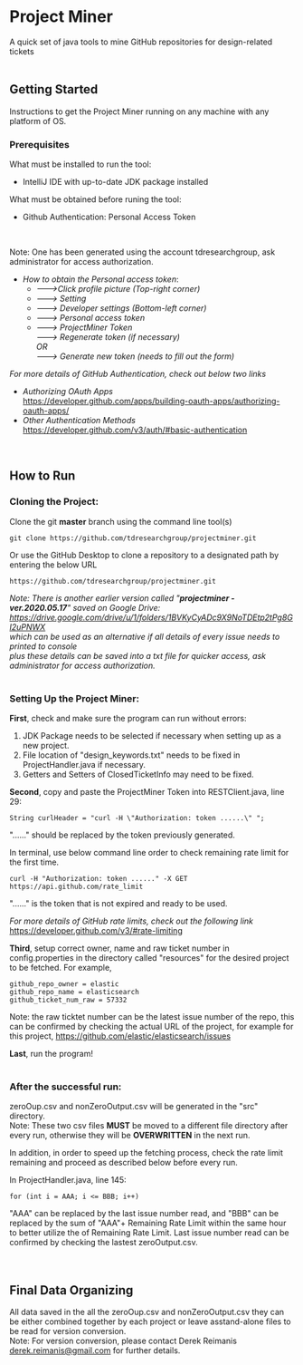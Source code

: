 # Project Miner
A quick set of java tools to mine GitHub repositories for design-related tickets
<br>
<br>

## Getting Started

Instructions to get the Project Miner running on any machine with any platform of OS.

### Prerequisites 

What must be installed to run the tool:
- IntelliJ IDE with up-to-date JDK package installed

What must be obtained before runing the tool:
- Github Authentication: Personal Access Token
<br>

Note: One has been generated using the account tdresearchgroup, ask administrator for access authorization.
* *How to obtain the Personal access token*:
     * *--->Click profile picture (Top-right corner)*
     * *---> Setting*
     * *---> Developer settings (Bottom-left corner)*
     * *---> Personal access token*
     * *---> ProjectMiner Token<br>*
            *---> Regenerate token (if necessary)*<br>
            *OR*<br>
            *---> Generate new token (needs to fill out the form)*

*For more details of GitHub Authentication, check out below two links* <br>
* *Authorizing OAuth Apps*<br>
https://developer.github.com/apps/building-oauth-apps/authorizing-oauth-apps/<br>
* *Other Authentication Methods*<br>
https://developer.github.com/v3/auth/#basic-authentication<br>
<br>


## How to Run

### Cloning the Project:

Clone the git **master** branch using the command line tool(s)

```
git clone https://github.com/tdresearchgroup/projectminer.git
```

Or use the GitHub Desktop to clone a repository to a designated path by entering the below URL

```
https://github.com/tdresearchgroup/projectminer.git
```
*Note: There is another earlier version called "**projectminer - ver.2020.05.17**" saved on Google Drive: 
      https://drive.google.com/drive/u/1/folders/1BVKyCyADc9X9NoTDEtp2tPg8GI2uPNWX<br>
      which can be used as an alternative if all details of every issue needs to printed to console<br> 
      plus these details can be saved into a txt file for quicker access, ask administrator for access authorization.* 
<br>
<br>

### Setting Up the Project Miner:

**First**, check and make sure the program can run without errors:

1. JDK Package needs to be selected if necessary when setting up as a new project.
2. File location of "design_keywords.txt" needs to be fixed in ProjectHandler.java if necessary.
3. Getters and Setters of ClosedTicketInfo may need to be fixed.

**Second**, copy and paste the ProjectMiner Token into RESTClient.java, line 29:

```
String curlHeader = "curl -H \"Authorization: token ......\" ";
```
"......" should be replaced by the token previously generated.

In terminal, use below command line order to check remaining rate limit for the first time.
```
curl -H "Authorization: token ......" -X GET https://api.github.com/rate_limit
```
"......" is the token that is not expired and ready to be used.

*For more details of GitHub rate limits, check out the following link* <br>
https://developer.github.com/v3/#rate-limiting

**Third**, setup correct owner, name and raw ticket number in config.properties in the directory called "resources" for the desired project to be fetched.
For example,
```
github_repo_owner = elastic
github_repo_name = elasticsearch
github_ticket_num_raw = 57332
```
Note: the raw ticktet number can be the latest issue number of the repo, this can be confirmed by checking the actual URL of the project, for example for this project,  https://github.com/elastic/elasticsearch/issues

**Last**, run the program! 
<br>
<br>

### After the successful run:<br>
zeroOup.csv and nonZeroOutput.csv will be generated in the "src" directory.<br>
Note: These two csv files **MUST** be moved to a different file directory after every run, otherwise they will be **OVERWRITTEN** in the next run.  

In addition, in order to speed up the fetching process, check the rate limit remaining and proceed as described below before every run.

In ProjectHandler.java, line 145:
```
for (int i = AAA; i <= BBB; i++)
```
"AAA" can be replaced by the last issue number read, and "BBB" can be replaced by the sum of "AAA"+ Remaining Rate Limit within the same hour to better utilize the of Remaining Rate Limit.
Last issue number read can be confirmed by checking the lastest zeroOutput.csv.
<br>
<br>
<br>


## Final Data Organizing
All data saved in the all the zeroOup.csv and nonZeroOutput.csv they can be either combined together by each project or leave asstand-alone files to be read for version conversion.<br>
Note: For version conversion, please contact Derek Reimanis <derek.reimanis@gmail.com> for further details.
